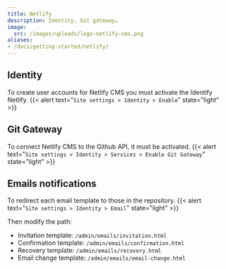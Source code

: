 ```yaml
---
title: Netlify
description: Identity, Git gateway…
image:
  src: /images/uploads/logo-netlify-cms.png
aliases:
- /docs/getting-started/netlify/
---
```


## Identity

To create user accounts for Netlify CMS you must activate the Identify Netlify.
{{< alert text="`Site settings > Identity > Enable`" state="light" >}}

## Git Gateway

To connect Netlify CMS to the Github API, it must be activated.
{{< alert text="`Site settings > Identity > Services > Enable Git Gateway`" state="light" >}}

## Emails notifications

To redirect each email template to those in the repository.
{{< alert text="`Site settings > Identity > Email`" state="light" >}}

Then modify the path:

- Invitation template: `/admin/emails/invitation.html`
- Confirmation template: `/admin/emails/confirmation.html`
- Recovery template: `/admin/emails/recovery.html`
- Email change template: `/admin/emails/email-change.html`
